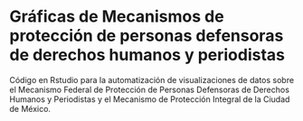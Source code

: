# Gráficas de Mecanismos de protección de personas defensoras de derechos humanos y periodistas
Código en Rstudio para la automatización de visualizaciones de datos sobre el Mecanismo Federal de Protección de Personas Defensoras de Derechos Humanos y Periodistas y el Mecanismo de Protección Integral de la Ciudad de México.
